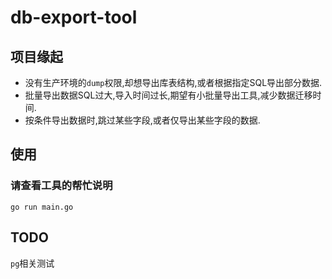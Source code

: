 # db-export-tool

## 项目缘起

- 没有生产环境的`dump`权限,却想导出库表结构,或者根据指定SQL导出部分数据.
- 批量导出数据SQL过大,导入时间过长,期望有小批量导出工具,减少数据迁移时间.
- 按条件导出数据时,跳过某些字段,或者仅导出某些字段的数据.

## 使用

### 请查看工具的帮忙说明

```
go run main.go
```

## TODO

`pg`相关测试
